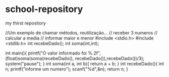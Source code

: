 school-repository
=================

my thirst repository

//Um exemplo de chamar métodos, reutilização...
// receber 3 numeros
// calcular a media
// informar maior e menor
 #include <stdio.h>
 #include <stdlib.h>
 int recebeDado();
 int soma(int,int);
 
 int main(){
     printf("O valor informado foi %.2f",(float)soma(soma(recebeDado(), recebeDado()),recebeDado())/3);
     system("pause");
     }
     int soma(int a, int b){
         return a + b;
         }
     int recebeDado(){
         int n;
         printf("informe um numero");
         scanf("%d",&n);
         return n;
         }

